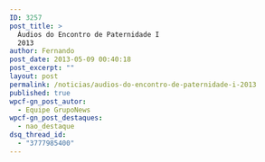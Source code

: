 ```yaml
---
ID: 3257
post_title: >
  Áudios do Encontro de Paternidade I
  2013
author: Fernando
post_date: 2013-05-09 00:40:18
post_excerpt: ""
layout: post
permalink: /noticias/audios-do-encontro-de-paternidade-i-2013
published: true
wpcf-gn_post_autor:
  - Equipe GrupoNews
wpcf-gn_post_destaques:
  - nao_destaque
dsq_thread_id:
  - "3777985400"
---
```


